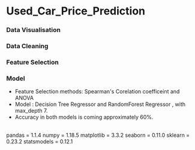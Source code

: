 # Used_Car_Price_Prediction

### Data Visualisation
### Data Cleaning
### Feature Selection
### Model 

* Feature Selection methods: Spearman's Corelation coefficeint and ANOVA  
* Model : Decision Tree Regressor and RandomForest Regressor , with max_depth 7.
* Accuracy in both models is coming approximately 60%. 
<br><br>


pandas = 1.1.4
numpy = 1.18.5
matplotlib = 3.3.2
seaborn = 0.11.0
sklearn = 0.23.2
statsmodels = 0.12.1






